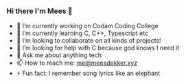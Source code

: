 ### Hi there I'm Mees 👋

- 🔭 I’m currently working on Codam Coding College
- 🌱 I’m currently learning C, C++, Typescript etc
- 👯 I’m looking to collaborate on all kinds of projects!
- 🤔 I’m looking for help with C because god knows I need it
- 💬 Ask me about anything tech
- 📫 How to reach me: me@meesdekker.xyz
- ⚡ Fun fact: I remember song lyrics like an elephant

